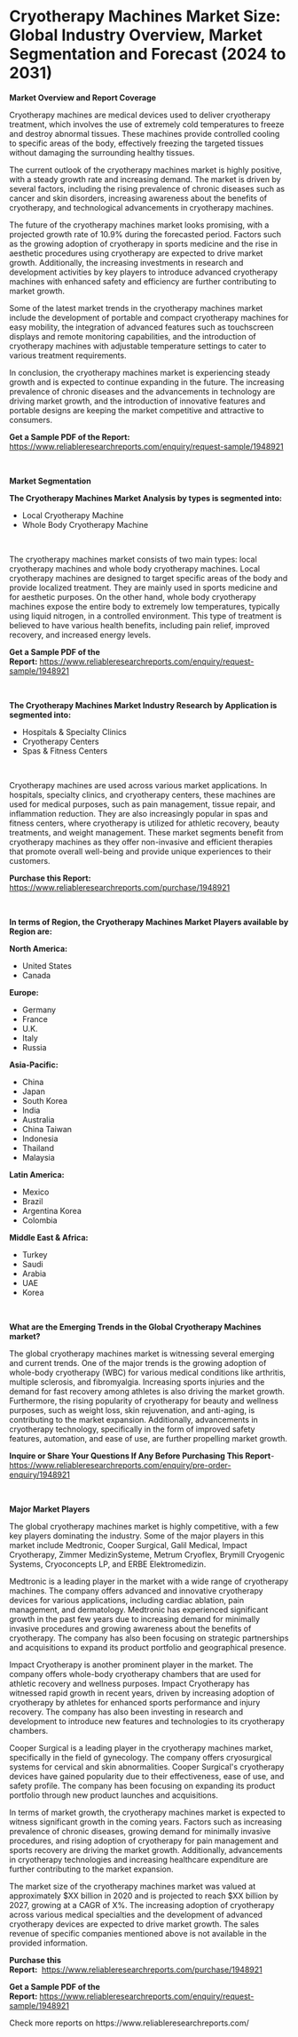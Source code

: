 <p><h1>Cryotherapy Machines Market Size: Global Industry Overview, Market Segmentation and Forecast (2024 to 2031)</h1></p><p><strong>Market Overview and Report Coverage</strong></p>
<p><p>Cryotherapy machines are medical devices used to deliver cryotherapy treatment, which involves the use of extremely cold temperatures to freeze and destroy abnormal tissues. These machines provide controlled cooling to specific areas of the body, effectively freezing the targeted tissues without damaging the surrounding healthy tissues.</p><p>The current outlook of the cryotherapy machines market is highly positive, with a steady growth rate and increasing demand. The market is driven by several factors, including the rising prevalence of chronic diseases such as cancer and skin disorders, increasing awareness about the benefits of cryotherapy, and technological advancements in cryotherapy machines.</p><p>The future of the cryotherapy machines market looks promising, with a projected growth rate of 10.9% during the forecasted period. Factors such as the growing adoption of cryotherapy in sports medicine and the rise in aesthetic procedures using cryotherapy are expected to drive market growth. Additionally, the increasing investments in research and development activities by key players to introduce advanced cryotherapy machines with enhanced safety and efficiency are further contributing to market growth.</p><p>Some of the latest market trends in the cryotherapy machines market include the development of portable and compact cryotherapy machines for easy mobility, the integration of advanced features such as touchscreen displays and remote monitoring capabilities, and the introduction of cryotherapy machines with adjustable temperature settings to cater to various treatment requirements.</p><p>In conclusion, the cryotherapy machines market is experiencing steady growth and is expected to continue expanding in the future. The increasing prevalence of chronic diseases and the advancements in technology are driving market growth, and the introduction of innovative features and portable designs are keeping the market competitive and attractive to consumers.</p></p>
<p><strong>Get a Sample PDF of the Report:</strong> <a href="https://www.reliableresearchreports.com/enquiry/request-sample/1948921">https://www.reliableresearchreports.com/enquiry/request-sample/1948921</a></p>
<p>&nbsp;</p>
<p><strong>Market Segmentation</strong></p>
<p><strong>The Cryotherapy Machines Market Analysis by types is segmented into:</strong></p>
<p><ul><li>Local Cryotherapy Machine</li><li>Whole Body Cryotherapy Machine</li></ul></p>
<p>&nbsp;</p>
<p><p>The cryotherapy machines market consists of two main types: local cryotherapy machines and whole body cryotherapy machines. Local cryotherapy machines are designed to target specific areas of the body and provide localized treatment. They are mainly used in sports medicine and for aesthetic purposes. On the other hand, whole body cryotherapy machines expose the entire body to extremely low temperatures, typically using liquid nitrogen, in a controlled environment. This type of treatment is believed to have various health benefits, including pain relief, improved recovery, and increased energy levels.</p></p>
<p><strong>Get a Sample PDF of the Report:</strong>&nbsp;<a href="https://www.reliableresearchreports.com/enquiry/request-sample/1948921">https://www.reliableresearchreports.com/enquiry/request-sample/1948921</a></p>
<p>&nbsp;</p>
<p><strong>The Cryotherapy Machines Market Industry Research by Application is segmented into:</strong></p>
<p><ul><li>Hospitals & Specialty Clinics</li><li>Cryotherapy Centers</li><li>Spas & Fitness Centers</li></ul></p>
<p>&nbsp;</p>
<p><p>Cryotherapy machines are used across various market applications. In hospitals, specialty clinics, and cryotherapy centers, these machines are used for medical purposes, such as pain management, tissue repair, and inflammation reduction. They are also increasingly popular in spas and fitness centers, where cryotherapy is utilized for athletic recovery, beauty treatments, and weight management. These market segments benefit from cryotherapy machines as they offer non-invasive and efficient therapies that promote overall well-being and provide unique experiences to their customers.</p></p>
<p><strong>Purchase this Report:</strong>&nbsp; <a href="https://www.reliableresearchreports.com/purchase/1948921">https://www.reliableresearchreports.com/purchase/1948921</a></p>
<p>&nbsp;</p>
<p><strong>In terms of Region, the Cryotherapy Machines Market Players available by Region are:</strong></p>
<p>
    <p> <strong> North America: </strong>
        <ul>
            <li>United States</li>
            <li>Canada</li>
        </ul>
        </p> 
    <p> <strong> Europe: </strong>
        <ul>
            <li>Germany</li>
            <li>France</li>
            <li>U.K.</li>
            <li>Italy</li>
            <li>Russia</li>
        </ul>
        </p> 
    <p> <strong> Asia-Pacific: </strong>
        <ul>
            <li>China</li>
            <li>Japan</li>
            <li>South Korea</li>
            <li>India</li>
            <li>Australia</li>
            <li>China Taiwan</li>
            <li>Indonesia</li>
            <li>Thailand</li>
            <li>Malaysia</li>
        </ul>
        </p> 
    <p> <strong> Latin America: </strong>
        <ul>
            <li>Mexico</li>
            <li>Brazil</li>
            <li>Argentina Korea</li>
            <li>Colombia</li>
        </ul>
        </p> 
    <p> <strong> Middle East & Africa: </strong>
        <ul>
            <li>Turkey</li>
            <li>Saudi</li>
            <li>Arabia</li>
            <li>UAE</li>
            <li>Korea</li>
        </ul>
    </p>
    </p>
<p>&nbsp;</p>
<p><strong>What are the Emerging Trends in the Global Cryotherapy Machines market?</strong></p>
<p><p>The global cryotherapy machines market is witnessing several emerging and current trends. One of the major trends is the growing adoption of whole-body cryotherapy (WBC) for various medical conditions like arthritis, multiple sclerosis, and fibromyalgia. Increasing sports injuries and the demand for fast recovery among athletes is also driving the market growth. Furthermore, the rising popularity of cryotherapy for beauty and wellness purposes, such as weight loss, skin rejuvenation, and anti-aging, is contributing to the market expansion. Additionally, advancements in cryotherapy technology, specifically in the form of improved safety features, automation, and ease of use, are further propelling market growth.</p></p>
<p><strong>Inquire or Share Your Questions If Any Before Purchasing This Report</strong>- <a href="https://www.reliableresearchreports.com/enquiry/pre-order-enquiry/1948921">https://www.reliableresearchreports.com/enquiry/pre-order-enquiry/1948921</a></p>
<p>&nbsp;</p>
<p><strong>Major Market Players</strong></p>
<p><p>The global cryotherapy machines market is highly competitive, with a few key players dominating the industry. Some of the major players in this market include Medtronic, Cooper Surgical, Galil Medical, Impact Cryotherapy, Zimmer MedizinSysteme, Metrum Cryoflex, Brymill Cryogenic Systems, Cryoconcepts LP, and ERBE Elektromedizin.</p><p>Medtronic is a leading player in the market with a wide range of cryotherapy machines. The company offers advanced and innovative cryotherapy devices for various applications, including cardiac ablation, pain management, and dermatology. Medtronic has experienced significant growth in the past few years due to increasing demand for minimally invasive procedures and growing awareness about the benefits of cryotherapy. The company has also been focusing on strategic partnerships and acquisitions to expand its product portfolio and geographical presence.</p><p>Impact Cryotherapy is another prominent player in the market. The company offers whole-body cryotherapy chambers that are used for athletic recovery and wellness purposes. Impact Cryotherapy has witnessed rapid growth in recent years, driven by increasing adoption of cryotherapy by athletes for enhanced sports performance and injury recovery. The company has also been investing in research and development to introduce new features and technologies to its cryotherapy chambers.</p><p>Cooper Surgical is a leading player in the cryotherapy machines market, specifically in the field of gynecology. The company offers cryosurgical systems for cervical and skin abnormalities. Cooper Surgical's cryotherapy devices have gained popularity due to their effectiveness, ease of use, and safety profile. The company has been focusing on expanding its product portfolio through new product launches and acquisitions.</p><p>In terms of market growth, the cryotherapy machines market is expected to witness significant growth in the coming years. Factors such as increasing prevalence of chronic diseases, growing demand for minimally invasive procedures, and rising adoption of cryotherapy for pain management and sports recovery are driving the market growth. Additionally, advancements in cryotherapy technologies and increasing healthcare expenditure are further contributing to the market expansion.</p><p>The market size of the cryotherapy machines market was valued at approximately $XX billion in 2020 and is projected to reach $XX billion by 2027, growing at a CAGR of X%. The increasing adoption of cryotherapy across various medical specialties and the development of advanced cryotherapy devices are expected to drive market growth. The sales revenue of specific companies mentioned above is not available in the provided information.</p></p>
<p><strong>Purchase this Report:</strong>&nbsp;&nbsp;<a href="https://www.reliableresearchreports.com/purchase/1948921">https://www.reliableresearchreports.com/purchase/1948921</a></p>
<p></p>
<p><strong>Get a Sample PDF of the Report:</strong>&nbsp;<a href="https://www.reliableresearchreports.com/enquiry/request-sample/1948921">https://www.reliableresearchreports.com/enquiry/request-sample/1948921</a></p>
<p>Check more reports on https://www.reliableresearchreports.com/</p>